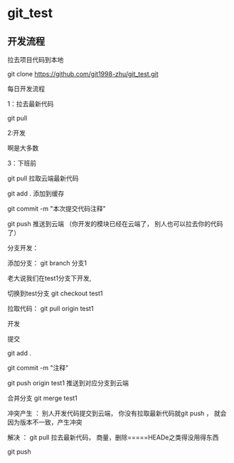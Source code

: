 # git_test



## 开发流程

拉去项目代码到本地

git clone https://github.com/git1998-zhu/git_test.git



每日开发流程

1：拉去最新代码

git pull

2:开发

啊是大多数

3：下班前

git pull 拉取云端最新代码

git add . 添加到缓存

git commit -m "本次提交代码注释"

git push 推送到云端 （你开发的模块已经在云端了， 别人也可以拉去你的代码了）





分支开发：

添加分支： git branch 分支1

老大说我们在test1分支下开发,

切换到test分支 git checkout test1

拉取代码： git pull origin test1

开发

提交

git add .

git commit -m "注释"

git push origin test1 推送到对应分支到云端


合并分支
git merge test1


冲突产生 ： 别人开发代码提交到云端， 你没有拉取最新代码就git push ， 就会因为版本不一致，产生冲突

解决 ： git pull 拉去最新代码，  商量，删除=====HEADe之类得没用得东西

git push


